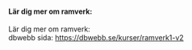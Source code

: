 #### Lär dig mer om ramverk: 

Lär dig mer om ramverk:   
dbwebb sida:
https://dbwebb.se/kurser/ramverk1-v2

